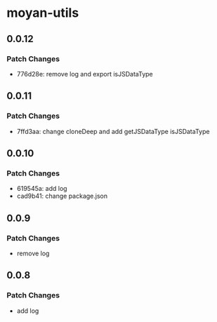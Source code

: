 # moyan-utils

## 0.0.12

### Patch Changes

- 776d28e: remove log and export isJSDataType

## 0.0.11

### Patch Changes

- 7ffd3aa: change cloneDeep and add getJSDataType isJSDataType

## 0.0.10

### Patch Changes

- 619545a: add log
- cad9b41: change package.json

## 0.0.9

### Patch Changes

- remove log

## 0.0.8

### Patch Changes

- add log
